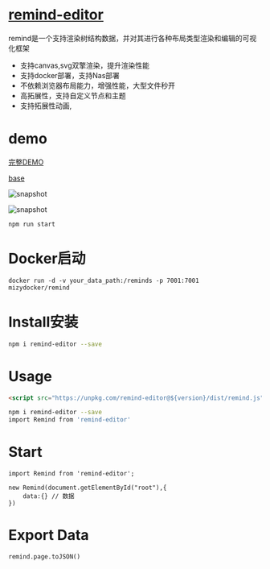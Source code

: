 # [remind-editor](https://mizy.github.io/re-my-mind/)

remind是一个支持渲染树结构数据，并对其进行各种布局类型渲染和编辑的可视化框架
* 支持canvas,svg双擎渲染，提升渲染性能
* 支持docker部署，支持Nas部署
* 不依赖浏览器布局能力，增强性能，大型文件秒开
* 高拓展性，支持自定义节点和主题
* 支持拓展性动画,


# demo

[完整DEMO](https://mizy.github.io/re-my-mind/dist/demo.html)

[base](https://mizy.github.io/re-my-mind/public/base.html)

![snapshot](https://mizy.github.io/re-my-mind/snapshot.png)

![snapshot](https://mizy.github.io/re-my-mind/snapshot1.png)

```
npm run start
```
# Docker启动

```
docker run -d -v your_data_path:/reminds -p 7001:7001 mizydocker/remind
```

# Install安装

```sh
npm i remind-editor --save
```


# Usage

```html
<script src="https://unpkg.com/remind-editor@${version}/dist/remind.js"></script>
```
```sh
npm i remind-editor --save
import Remind from 'remind-editor'
```

# Start

```
import Remind from 'remind-editor';

new Remind(document.getElementById("root"),{
	data:{} // 数据
})
```

# Export Data

```
remind.page.toJSON()
```
 